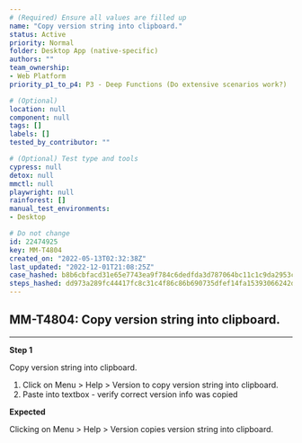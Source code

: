 ```yaml
---
# (Required) Ensure all values are filled up
name: "Copy version string into clipboard."
status: Active
priority: Normal
folder: Desktop App (native-specific)
authors: ""
team_ownership: 
- Web Platform
priority_p1_to_p4: P3 - Deep Functions (Do extensive scenarios work?)

# (Optional)
location: null
component: null
tags: []
labels: []
tested_by_contributor: ""

# (Optional) Test type and tools
cypress: null
detox: null
mmctl: null
playwright: null
rainforest: []
manual_test_environments: 
- Desktop

# Do not change
id: 22474925
key: MM-T4804
created_on: "2022-05-13T02:32:38Z"
last_updated: "2022-12-01T21:08:25Z"
case_hashed: b8b6cbfacd31e65e7743ea9f784c6dedfda3d787064bc11c1c9da2953c5f54dc578ba51c8292d11b6e4eaa0d071e276c
steps_hashed: dd973a289fc44417fc8c31c4f86c86b690735dfef14fa15393066242d89e4b72ca29bd5fa4c23d0ab93e99978f0218a2
---
```


<!-- (Auto-generated) Based on frontmatter's "key" and "name" -->

## MM-T4804: Copy version string into clipboard.

---

**Step 1**

Copy version string into clipboard.

1. Click on Menu > Help > Version to copy version string into clipboard.
2. Paste into textbox - verify correct version info was copied

**Expected**

Clicking on Menu > Help > Version copies version string into clipboard.
